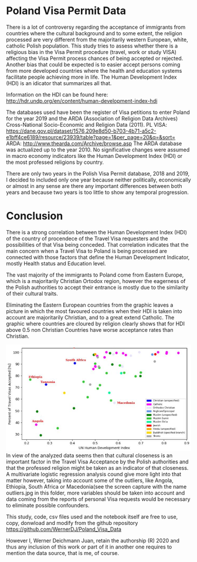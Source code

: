 # Poland Visa Permit Data
There is a lot of controversy regarding the acceptance of immigrants from countries where the cultural background and to some extent, the religion processed are very different from the majoritarily western European, white, catholic Polish population. 
This study tries to assess whether there is a religious bias in the Visa Permit procedure (travel, work or study VISA) affecting the Visa Permit process chances of being accepted or rejected.
Another bias that could be expected is to easier accept persons coming from more developed countries where the health and education systems facilitate people achieving more in life. The Human Development Index (HDI) is an idicator that summarizes all that. 

Information on the HDI can be found here:
http://hdr.undp.org/en/content/human-development-index-hdi

The databases used have been the register of Visa petitions to enter Poland for the year 2019 and the ARDA (Association of Religion Data Archives) Cross-National Socio-Economic and Religion Data (2011). 
PL VISA: https://dane.gov.pl/dataset/1576,209e8d50-b703-4b71-a5c2-e1bff4ce6189/resource/23939/table?page=1&per_page=20&q=&sort=
ARDA: http://www.thearda.com/Archive/browse.asp
The ARDA database was actualized up to the year 2010. No significative changes were assumed in macro economy indicators like the Human Development Index (HDI) or the most professed religions by country.

There are only two years in the Polish Visa Permit database, 2018 and 2019, I decided to included only one year because neither politically, economically or almost in any sense are there any important differences between both years and because two years is too little to show any temporal progression. 

# Conclusion

There is a strong correlation between the Human Development Index (HDI) of the country of procendece of the Travel Visa requesters and the possibilities of that Visa being conceded. That correlation indicates that the main concern when a Travel Visa to Poland is being processed are connected with those factors that define the Human Development Indicator, mostly Health status and Education level.

The vast majority of the immigrants to Poland come from Eastern Europe, which is a majoritarily Christian Ortodox region, however the eagerness of the Polish authorities to accept their entrance is mostly due to the similarity of their cultural traits.

Eliminating the Eastern European countries from the graphic leaves a picture in which the most favoured countries when their HDI is taken into account are majoritarily Christian, and to a great extend Catholic. The graphic where countries are cloured by religion clearly shows that for HDI above 0.5 non Christian Countries have worse acceptance rates than Christian. 

<img src="https://raw.githubusercontent.com/WernerDJ/Poland_Visa_Data/master/Outliers.jpeg" style="width: 1000px;"/>
In view of the analyzed data seems then that cultural closeness is an important factor in the Travel Visa Acceptance by the Polish authorities and that the professed religion might be taken as an indicator of that closeness. 
A multivariate logistic regression analysis cound give more light into that matter however, taking into account some of the outliers, like Angola, Ethiopia, South Africa or Macedonia(see the screen capture with the name outliers.jpg in this folder, more variables should be taken into account and data coming from  the reports of personal Visa requests would be necessary to eliminate possible confounders.

This study, code, csv files used and the notebook itself are free to use, copy, donwload and modify from the github repository https://github.com/WernerDJ/Poland_Visa_Data

However I, Werner Deichmann Juan, retain the authorship (R) 2020 and thus any inclusion of this work or part of it in another one requires to mention the data source, that is me, of course.
